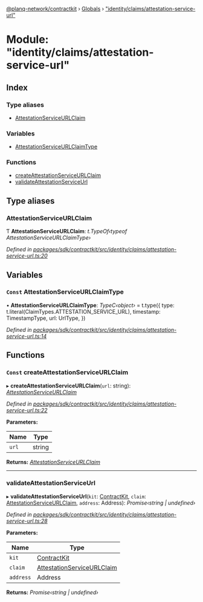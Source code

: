 [@planq-network/contractkit](../README.md) › [Globals](../globals.md) › ["identity/claims/attestation-service-url"](_identity_claims_attestation_service_url_.md)

# Module: "identity/claims/attestation-service-url"

## Index

### Type aliases

* [AttestationServiceURLClaim](_identity_claims_attestation_service_url_.md#attestationservipeurlclaim)

### Variables

* [AttestationServiceURLClaimType](_identity_claims_attestation_service_url_.md#const-attestationservipeurlclaimtype)

### Functions

* [createAttestationServiceURLClaim](_identity_claims_attestation_service_url_.md#const-createattestationservipeurlclaim)
* [validateAttestationServiceUrl](_identity_claims_attestation_service_url_.md#validateattestationservipeurl)

## Type aliases

###  AttestationServiceURLClaim

Ƭ **AttestationServiceURLClaim**: *t.TypeOf‹typeof AttestationServiceURLClaimType›*

*Defined in [packages/sdk/contractkit/src/identity/claims/attestation-service-url.ts:20](https://github.com/planq-network/planq-sdk/blob/master/packages/sdk/contractkit/src/identity/claims/attestation-service-url.ts#L20)*

## Variables

### `Const` AttestationServiceURLClaimType

• **AttestationServiceURLClaimType**: *TypeC‹object›* = t.type({
  type: t.literal(ClaimTypes.ATTESTATION_SERVICE_URL),
  timestamp: TimestampType,
  url: UrlType,
})

*Defined in [packages/sdk/contractkit/src/identity/claims/attestation-service-url.ts:14](https://github.com/planq-network/planq-sdk/blob/master/packages/sdk/contractkit/src/identity/claims/attestation-service-url.ts#L14)*

## Functions

### `Const` createAttestationServiceURLClaim

▸ **createAttestationServiceURLClaim**(`url`: string): *[AttestationServiceURLClaim](_identity_claims_attestation_service_url_.md#attestationservipeurlclaim)*

*Defined in [packages/sdk/contractkit/src/identity/claims/attestation-service-url.ts:22](https://github.com/planq-network/planq-sdk/blob/master/packages/sdk/contractkit/src/identity/claims/attestation-service-url.ts#L22)*

**Parameters:**

Name | Type |
------ | ------ |
`url` | string |

**Returns:** *[AttestationServiceURLClaim](_identity_claims_attestation_service_url_.md#attestationservipeurlclaim)*

___

###  validateAttestationServiceUrl

▸ **validateAttestationServiceUrl**(`kit`: [ContractKit](../classes/_kit_.contractkit.md), `claim`: [AttestationServiceURLClaim](_identity_claims_attestation_service_url_.md#attestationservipeurlclaim), `address`: Address): *Promise‹string | undefined›*

*Defined in [packages/sdk/contractkit/src/identity/claims/attestation-service-url.ts:28](https://github.com/planq-network/planq-sdk/blob/master/packages/sdk/contractkit/src/identity/claims/attestation-service-url.ts#L28)*

**Parameters:**

Name | Type |
------ | ------ |
`kit` | [ContractKit](../classes/_kit_.contractkit.md) |
`claim` | [AttestationServiceURLClaim](_identity_claims_attestation_service_url_.md#attestationservipeurlclaim) |
`address` | Address |

**Returns:** *Promise‹string | undefined›*
